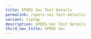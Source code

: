 ```yaml
---
title: SPERS Sec Test Details
permalink: /spers-sec-test-details/
variant: tiptap
description: SPERS-Sec Test Details
third_nav_title: SPERS Sec
---
```

